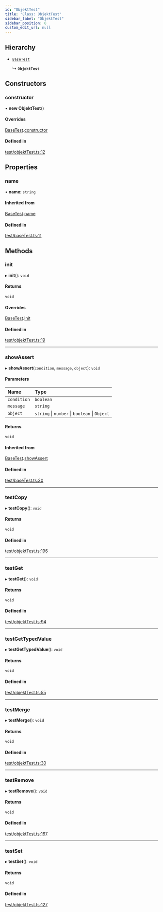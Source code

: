 ```yaml
---
id: "ObjektTest"
title: "Class: ObjektTest"
sidebar_label: "ObjektTest"
sidebar_position: 0
custom_edit_url: null
---
```


## Hierarchy

- [`BaseTest`](BaseTest.md)

  ↳ **`ObjektTest`**

## Constructors

### constructor

• **new ObjektTest**()

#### Overrides

[BaseTest](BaseTest.md).[constructor](BaseTest.md#constructor)

#### Defined in

[test/objektTest.ts:12](https://bitbucket.org/siposdani87/sui-js/src/5c73bef/src/test/objektTest.ts#lines-12)

## Properties

### name

• **name**: `string`

#### Inherited from

[BaseTest](BaseTest.md).[name](BaseTest.md#name)

#### Defined in

[test/baseTest.ts:11](https://bitbucket.org/siposdani87/sui-js/src/5c73bef/src/test/baseTest.ts#lines-11)

## Methods

### init

▸ **init**(): `void`

#### Returns

`void`

#### Overrides

[BaseTest](BaseTest.md).[init](BaseTest.md#init)

#### Defined in

[test/objektTest.ts:19](https://bitbucket.org/siposdani87/sui-js/src/5c73bef/src/test/objektTest.ts#lines-19)

___

### showAssert

▸ **showAssert**(`condition`, `message`, `object`): `void`

#### Parameters

| Name | Type |
| :------ | :------ |
| `condition` | `boolean` |
| `message` | `string` |
| `object` | `string` \| `number` \| `boolean` \| `Object` |

#### Returns

`void`

#### Inherited from

[BaseTest](BaseTest.md).[showAssert](BaseTest.md#showassert)

#### Defined in

[test/baseTest.ts:30](https://bitbucket.org/siposdani87/sui-js/src/5c73bef/src/test/baseTest.ts#lines-30)

___

### testCopy

▸ **testCopy**(): `void`

#### Returns

`void`

#### Defined in

[test/objektTest.ts:196](https://bitbucket.org/siposdani87/sui-js/src/5c73bef/src/test/objektTest.ts#lines-196)

___

### testGet

▸ **testGet**(): `void`

#### Returns

`void`

#### Defined in

[test/objektTest.ts:94](https://bitbucket.org/siposdani87/sui-js/src/5c73bef/src/test/objektTest.ts#lines-94)

___

### testGetTypedValue

▸ **testGetTypedValue**(): `void`

#### Returns

`void`

#### Defined in

[test/objektTest.ts:55](https://bitbucket.org/siposdani87/sui-js/src/5c73bef/src/test/objektTest.ts#lines-55)

___

### testMerge

▸ **testMerge**(): `void`

#### Returns

`void`

#### Defined in

[test/objektTest.ts:30](https://bitbucket.org/siposdani87/sui-js/src/5c73bef/src/test/objektTest.ts#lines-30)

___

### testRemove

▸ **testRemove**(): `void`

#### Returns

`void`

#### Defined in

[test/objektTest.ts:167](https://bitbucket.org/siposdani87/sui-js/src/5c73bef/src/test/objektTest.ts#lines-167)

___

### testSet

▸ **testSet**(): `void`

#### Returns

`void`

#### Defined in

[test/objektTest.ts:127](https://bitbucket.org/siposdani87/sui-js/src/5c73bef/src/test/objektTest.ts#lines-127)
